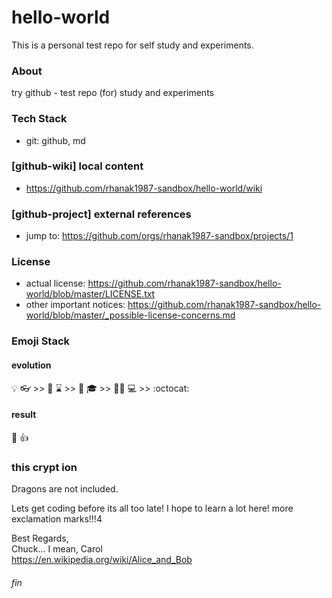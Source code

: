 # hello-world

This is a personal test repo for self study and experiments.

### About
try github - test repo (for) study and experiments

### Tech Stack
 * git: github, md

### [github-wiki] local content
* https://github.com/rhanak1987-sandbox/hello-world/wiki

### [github-project] external references
* jump to: https://github.com/orgs/rhanak1987-sandbox/projects/1

### License
* actual license: https://github.com/rhanak1987-sandbox/hello-world/blob/master/LICENSE.txt
* other important notices: https://github.com/rhanak1987-sandbox/hello-world/blob/master/_possible-license-concerns.md

### Emoji Stack

#### evolution
:bulb:
:eyeglasses: >> 
:owl:
:hourglass: >> 
:thinking:
:mortar_board: >> 
:man_student:
:computer: >>
:octocat:

#### result
:checkered_flag:
:+1:

### this crypt ion
Dragons are not included.

Lets get coding before its all too late! I hope to learn a lot here!
more exclamation marks!!!4

Best Regards,  
Chuck... I mean, Carol<br/>
https://en.wikipedia.org/wiki/Alice_and_Bob

###### fin
